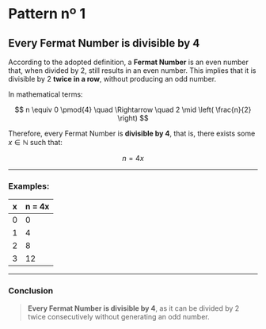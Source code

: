 # Pattern nº 1

## Every Fermat Number is divisible by 4

According to the adopted definition, a **Fermat Number** is an even number that, when divided by 2, still results in an even number. This implies that it is divisible by 2 **twice in a row**, without producing an odd number.

In mathematical terms:

$$
n \equiv 0 \pmod{4} \quad \Rightarrow \quad 2 \mid \left( \frac{n}{2} \right)
$$

Therefore, every Fermat Number is **divisible by 4**, that is, there exists some $x \in \mathbb{N}$ such that:

$$
n = 4x
$$

---

### Examples:

| x | n = 4x |
|--------|--------------|
| 0      | 0            |
| 1      | 4            |
| 2      | 8            |
| 3      | 12           |

---

### Conclusion

> **Every Fermat Number is divisible by 4**, as it can be divided by 2 twice consecutively without generating an odd number.
